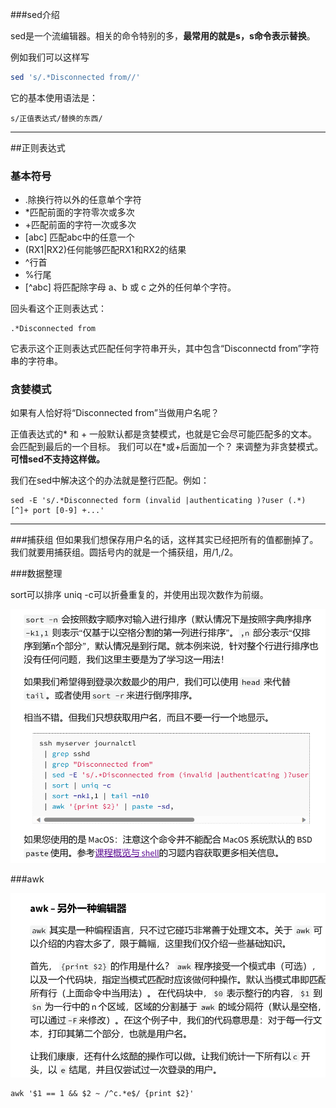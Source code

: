 ###sed介绍

sed是一个流编辑器。相关的命令特别的多，**最常用的就是s，s命令表示替换**。

例如我们可以这样写
``````bash
sed 's/.*Disconnected from//'
``````

它的基本使用语法是：

    s/正值表达式/替换的东西/

---
##正则表达式

### 基本符号
-   .除换行符以外的任意单个字符
-   *匹配前面的字符零次或多次
-   +匹配前面的字符一次或多次
-   [abc] 匹配abc中的任意一个
-   (RX1|RX2)任何能够匹配RX1和RX2的结果
-   ^行首
-   %行尾
-   [^abc] 将匹配除字母 a、b 或 c 之外的任何单个字符。


回头看这个正则表达式：

```
.*Disconnected from
```

它表示这个正则表达式匹配任何字符串开头，其中包含“Disconnectd from”字符串的字符串。

### 贪婪模式

如果有人恰好将“Disconnected from”当做用户名呢？

正值表达式的* 和 + 一般默认都是贪婪模式，也就是它会尽可能匹配多的文本。会匹配到最后的一个目标。 我们可以在*或+后面加一个？ 来调整为非贪婪模式。 **可惜sed不支持这样做。**

我们在sed中解决这个的办法就是整行匹配。例如：
```
sed -E 's/.*Disconnected form (invalid |authenticating )?user (.*) [^]+ port [0-9] +...'
```
---

###捕获组
但如果我们想保存用户名的话，这样其实已经把所有的值都删掉了。我们就要用捕获组。圆括号内的就是一个捕获组，用/1,/2。

###数据整理

sort可以排序
uniq -c可以折叠重复的，并使用出现次数作为前缀。

![Alt text](image.png)

###awk

![Alt text](image-1.png)

```
awk '$1 == 1 && $2 ~ /^c.*e$/ {print $2}'
```